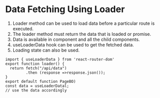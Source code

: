 # Data Fetching Using Loader

1. Loader method can be used to load data before a particular route is executed.
2. The loader method must return the data that is loaded or promise.
3. Data is available in component and all the child components.
4. useLoaderData hook can be used to get the fetched data.
5. Loading state can also be used.

```
import { useLoaderData } from 'react-router-dom'
export function loader() {
  return fetch("/api/data")
         .then (response =>response.json());
}
export default function PageBO)
const data = useLoaderDatal;
// use the data accordingly
```
